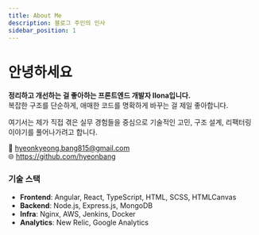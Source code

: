 ```yaml
---
title: About Me
description: 블로그 주인의 인사
sidebar_position: 1
---
```


# 안녕하세요

**정리하고 개선하는 걸 좋아하는 프론트엔드 개발자 Ilona입니다.**  
복잡한 구조를 단순하게, 애매한 코드를 명확하게 바꾸는 걸 제일 좋아합니다.

여기서는 제가 직접 겪은 실무 경험들을 중심으로 기술적인 고민, 구조 설계, 리팩터링 이야기를 풀어나가려고 합니다.

📧 [hyeonkyeong.bang815@gmail.com](mailto:hyeonkyeong.bang815@gmail.com)  
🌐 https://github.com/hyeonbang  

### 기술 스택
- **Frontend**: Angular, React, TypeScript, HTML, SCSS, HTMLCanvas
- **Backend**: Node.js, Express.js, MongoDB
- **Infra**: Nginx, AWS, Jenkins, Docker
- **Analytics**: New Relic, Google Analytics